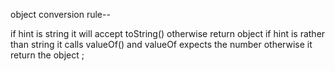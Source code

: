 object conversion rule--

if hint is string it will accept toString() otherwise return object 
if hint is rather than string it calls valueOf() and valueOf expects the number otherwise it return the object ;
